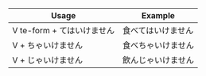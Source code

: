|Usage|Example|
|-|-|
|V te-form + てはいけません|食べてはいけません|
|V + ちゃいけません|食べちゃいけません|
|V + じゃいけません|飲んじゃいけません|